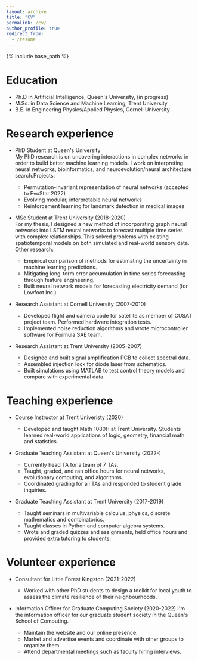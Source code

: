```yaml
---
layout: archive
title: "CV"
permalink: /cv/
author_profile: true
redirect_from:
  - /resume
---
```


{% include base_path %}

Education
======
* Ph.D in Artificial Intelligence, Queen's University, (in progress)
* M.Sc. in Data Science and Machine Learning, Trent University
* B.E. in Engineering Physics/Applied Physics, Cornell University

Research experience
======
* PhD Student at Queen's University  
My PhD research is on uncovering interactions in complex networks in order to build better machine learning models. I work on interpreting neural networks, bioinformatics, and neuroevolution/neural architecture search.Projects:
  * Permutation-invariant representation of neural networks (accepted to EvoStar 2022)
  * Evolving modular, interpretable neural networks
  * Reinforcement learning for landmark detection in medical images

* MSc Student at Trent University (2018-2020)  
  For my thesis, I designed a new method of incorporating graph neural networks into LSTM neural networks to forecast multiple time series with complex relationships. This solved problems with existing spatiotemporal models on both simulated and real-world sensory data. Other research:
  * Empirical comparison of methods for estimating the uncertainty in machine learning predictions.
  * Mitigating long-term error accumulation in time series forecasting through feature engineering.
  * Built neural network models for forecasting electricity demand (for Lowfoot Inc.)

* Research Assistant at Cornell University (2007-2010)
  * Developed flight and camera code for satellite as member of CUSAT project team. Performed hardware integration tests.
  * Implemented noise reduction algorithms and wrote microcontroller software for Formula SAE team.


* Research Assistant at Trent University (2005-2007)
  * Designed and built signal amplification PCB to collect spectral data.
  * Assembled injection lock for diode laser from schematics.
  * Built simulations using MATLAB to test control theory models and compare with experimental data.

Teaching experience
======
* Course Instructor at Trent Univeristy (2020)
  * Developed and taught Math 1080H at Trent University. Students learned real-world applications of logic, geometry, financial math and statistics.

* Graduate Teaching Assistant at Queen's University (2022-)
  * Currently head TA for a team of 7 TAs.
  * Taught, graded, and ran office hours for neural networks, evolutionary computing, and algorithms.
  * Coordinated grading for all TAs and responded to student grade inquiries.

* Graduate Teaching Assistant at Trent University (2017-2019)
  * Taught seminars in multivariable calculus, physics, discrete mathematics and combinatorics.
  * Taught classes in Python and computer algebra systems.
  * Wrote and graded quizzes and assignments, held office hours and provided extra tutoring to students.

Volunteer experience
======
* Consultant for Little Forest Kingston (2021-2022)
  * Worked with other PhD students to design a toolkit for local youth to assess the climate resilience of their neighbourhoods.

* Information Officer for Graduate Computing Society (2020-2022)
  I'm the information officer for our graduate student society in the Queen's School of Computing.
  * Maintain the website and our online presence.
  * Market and advertise events and coordinate with other groups to organize them.
  * Attend departmental meetings such as faculty hiring interviews.